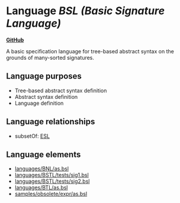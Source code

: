 # Language _BSL (Basic Signature Language)_
**[GitHub](https://github.com/softlang/yas/blob/master/languages/BSL)**

A basic specification language for tree-based abstract syntax on the grounds of many-sorted signatures.

## Language purposes
* Tree-based abstract syntax definition
* Abstract syntax definition
* Language definition

## Language relationships
* subsetOf: [ESL](http://softlang.github.io/yas/languages/ESL.html)

## Language elements
* [languages/BNL/as.bsl](../../languages/BNL/as.bsl)
* [languages/BSTL/tests/sig1.bsl](../../languages/BSTL/tests/sig1.bsl)
* [languages/BSTL/tests/sig2.bsl](../../languages/BSTL/tests/sig2.bsl)
* [languages/BTL/as.bsl](../../languages/BTL/as.bsl)
* [samples/obsolete/expr/as.bsl](../../samples/obsolete/expr/as.bsl)
